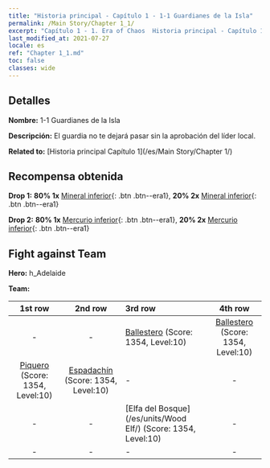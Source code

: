 ```yaml
---
title: "Historia principal - Capítulo 1 - 1-1 Guardianes de la Isla"
permalink: /Main Story/Chapter 1_1/
excerpt: "Capítulo 1 - 1. Era of Chaos  Historia principal - Capítulo 1_1. 1-1 Guardianes de la Isla"
last_modified_at: 2021-07-27
locale: es
ref: "Chapter 1_1.md"
toc: false
classes: wide
---
```


## Detalles

 **Nombre:** 1-1 Guardianes de la Isla

 **Descripción:** El guardia no te dejará pasar sin la aprobación del líder local.

 **Related to:** [Historia principal Capítulo 1](/es/Main Story/Chapter 1/)

## Recompensa obtenida

 **Drop 1:** **80% 1x** [Mineral inferior](/ItemsES/mat_1/){: .btn .btn--era1}, **20% 2x** [Mineral inferior](/ItemsES/mat_1/){: .btn .btn--era1}

 **Drop 2:** **80% 1x** [Mercurio inferior](/ItemsES/mat_2/){: .btn .btn--era1}, **20% 2x** [Mercurio inferior](/ItemsES/mat_2/){: .btn .btn--era1}


## Fight against Team
 **Hero:** h_Adelaide

 **Team:**


  | 1st row | 2nd row | 3rd row | 4th row |
  |:----:|:----:|:----|:----:|
  | - | - | [Ballestero](/es/units/Marksman/) (Score: 1354, Level:10)  | [Ballestero](/es/units/Marksman/) (Score: 1354, Level:10)  |
  | [Piquero](/es/units/Pikeman/) (Score: 1354, Level:10)  | [Espadachín](/es/units/Swordsman/) (Score: 1354, Level:10)  | - | - |
  | - | - | [Elfa del Bosque](/es/units/Wood Elf/) (Score: 1354, Level:10)  | - |
  | - | - | - | - |


